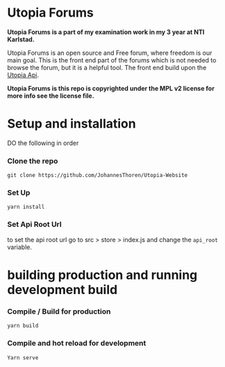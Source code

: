 # Utopia Forums
**Utopia Forums is a part of my examination work in my 3 year at NTI Karlstad.**

Utopia Forums is an open source and Free forum, where freedom is our main goal. This is the front end part of the forums which is not needed to browse the forum, but it is a helpful tool. The front end build upon the [Utopia Api](https://github.com/JohannesThoren/Utopia-Api).

**Utopia Forums is this repo is copyrighted under the MPL v2 license for more info see the license file.**


# Setup and installation
DO the following in order
### Clone the repo
```
git clone https://github.com/JohannesThoren/Utopia-Website
```

### Set Up
```
yarn install
```

### Set Api Root Url
to set the api root url go to src > store > index.js and change the `api_root` variable.
# building production and running development build 
### Compile / Build for production
```
yarn build
```

### Compile and hot reload for development
```
Yarn serve
```
